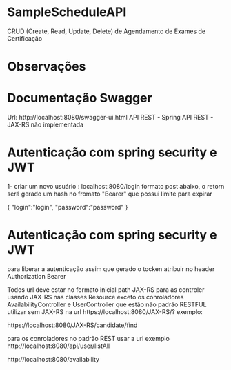 # SampleScheduleAPI
CRUD (Create,  Read, Update, Delete) de Agendamento de Exames de Certificação

# Observações

# Documentação Swagger
Url: http://localhost:8080/swagger-ui.html
API REST - Spring
API REST - JAX-RS não implementada

# Autenticação com spring security e JWT
1- criar um novo usuário : localhost:8080/login
formato post abaixo, o retorn será gerado um hash no fromato "Bearer" que possui limite para expirar

{
	"login":"login",
	"password":"password"
}


# Autenticação com spring security e JWT
para liberar a autenticação assim que gerado o tocken atribuir no header 
Authorization 
Bearer <hash gerado>
  
Todos url deve estar no formato inicial path JAX-RS para as controler usando JAX-RS nas classes Resource exceto os conroladores AvailabilityController e UserController que estão não padrão RESTFUL utilizar sem JAX-RS na url
https://localhost:8080/JAX-RS/? exemplo:

https://localhost:8080/JAX-RS/candidate/find


para os conroladores no padrão REST usar a url
exemplo
http://localhost:8080/api/user/listAll

http://localhost:8080/availability

 
  



